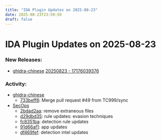 ```yaml
---
title: "IDA Plugin Updates on 2025-08-23"
date: 2025-08-23T23:59:59
draft: false
---
```


# IDA Plugin Updates on 2025-08-23

### New Releases:
  - [ghidra-chinese](https://github.com/TC999/ghidra-chinese) [20250823 - 17176039376](https://github.com/TC999/ghidra-chinese/releases/tag/20250823-17176039376)

### Activity:
  - [ghidra-chinese](https://github.com/TC999/ghidra-chinese)
    - [733beff6](https://github.com/TC999/ghidra-chinese/commit/733beff68b398620acbd7b61e5e9c0dc0d3d7c41): Merge pull request #49 from TC999/sync
  - [SecOps](https://github.com/robert-iw3/SecOps)
    - [2bdad2aa](https://github.com/robert-iw3/SecOps/commit/2bdad2aab947c5969bcafedeeb110f0a23ff8506): remove extraneous files
    - [d29dbd35](https://github.com/robert-iw3/SecOps/commit/d29dbd35c158d4b84919ff38cfb51a6623ab50f3): rule updates: evasion techniques
    - [fc8351ba](https://github.com/robert-iw3/SecOps/commit/fc8351ba3de6e3dff60797fafc0ac63526240a65): detection rule updates
    - [91d66af1](https://github.com/robert-iw3/SecOps/commit/91d66af1d1001fea5402d3eb1499b909f14e91e3): app updates
    - [df469fef](https://github.com/robert-iw3/SecOps/commit/df469fef2bd6654e223b29037b26cdc5824ff947): detection intel updates
